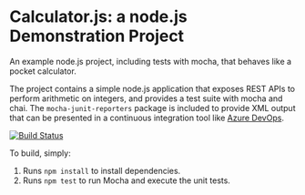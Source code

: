 Calculator.js: a node.js Demonstration Project
==============================================
An example node.js project, including tests with mocha, that behaves like
a pocket calculator.

The project contains a simple node.js application that exposes REST APIs
to perform arithmetic on integers, and provides a test suite with mocha
and chai.  The `mocha-junit-reporters` package is included to provide XML
output that can be presented in a continuous integration tool like
[Azure DevOps](https://azure.com/devops).

[![Build Status](https://dev.azure.com/lchansun9ETH9/Integrating%20External%20Source%20Control%20with%20Azure%20Pipelines/_apis/build/status/LindaCS974.calculator?branchName=master)](https://dev.azure.com/lchansun9ETH9/Integrating%20External%20Source%20Control%20with%20Azure%20Pipelines/_build/latest?definitionId=1&branchName=master)

To build, simply:

1. Runs `npm install` to install dependencies.
2. Runs `npm test` to run Mocha and execute the unit tests.

